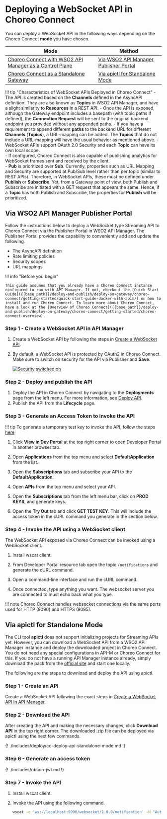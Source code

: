# Deploying a WebSocket API in Choreo Connect

You can deploy a WebSocket API in the following ways depending on the Choreo Connect **mode** you have chosen.


|**Mode**         | **Method**    |
|--------------|-----------|
|[Choreo Connect with WSO2 API Manager as a Control Plane]({{base_path}}/deploy-and-publish/deploy-on-gateway/choreo-connect/concepts/apim-as-control-plane/)   | [Via WSO2 API Manager Publisher Portal](#via-wso2-api-manager-publisher-portal)  |
|[Choreo Connect as a Standalone Gateway]({{base_path}}/deploy-and-publish/deploy-on-gateway/choreo-connect/concepts/as-a-standalone-gateway/)  |[Via apictl for Standalone Mode](#via-apictl-for-standalone-mode) |


!!! tip "Characteristics of WebSocket APIs Deployed in Choreo Connect"
    - The API is created based on the **Channels** defined in the AsyncAPI definition. They are also known as **Topics** in WSO2 API Manager, and have a slight similarity to **Resources** in a REST API.
    - Once the API is exposed, although the Gateway endpoint includes a basepath (with topic paths if defined), the **Connection Request** will be sent to the original backend endpoint you provided without any appended paths.
    - If you have a requirement to append different **paths** to the backend URL for different **Channels** (**Topics**), a URL-mapping can be added. The **Topics** that do not include a URL-mapping will have the usual behavior as mentioned above.
    - WebSocket APIs support OAuth 2.0 Security and each **Topic** can have its own local scope.         
    - If configured, Choreo Connect is also capable of publishing analytics for WebSocket frames sent and received by the client.         
    - **Pub** is prioritized over **Sub**. Currently, properties such as URL Mapping and Security are supported at Pub/Sub level rather than per topic (similar to REST APIs). Therefore, in WebSocket APIs, these must be defined under **Publish** or **Subscribe**. Yet, from a Gateway point of view, both Publish and Subscribe are initiated with a GET request that appears the same. Hence, if a **Topic** has both Publish and Subscribe, the properties for **Publish** will be prioritized.

## Via WSO2 API Manager Publisher Portal

Follow the instructions below to deploy a WebSocket type Streaming API to Choreo Connect via the Publisher Portal in WSO2 API Manager. The Publisher Portal provides the capability to conveniently add and update the following.

- The AsyncAPI definition
- Rate limiting policies
- Security scopes
- URL mappings

!!! info "Before you begin"

    This guide assumes that you already have a Choreo Connect instance configured to run with API Manager. If not, checkout the [Quick Start Guide]({{base_path}}/deploy-and-publish/deploy-on-gateway/choreo-connect/getting-started/quick-start-guide-docker-with-apim/) on how to install and run Choreo Connect. To learn more about Choreo Connect, have a look at the [Overview of Choreo Connect]({{base_path}}/deploy-and-publish/deploy-on-gateway/choreo-connect/getting-started/choreo-connect-overview).


### Step 1 - Create a WebSocket API in API Manager

1. Create a WebSocket API by following the steps in [Create a WebSocket API]({{base_path}}/design/create-api/create-streaming-api/create-a-websocket-streaming-api/).

2. By default, a WebSocket API is protected by OAuth2 in Choreo Connect. Make sure to switch on security for the API via Publisher and **Save**.

    [![Security switched on]({{base_path}}/assets/img/design/create-api/streaming-api/streaming-api-security-on.png)]({{base_path}}/assets/img/design/create-api/streaming-api/streaming-api-security-on.png)

### Step 2 - Deploy and publish the API

1. Deploy the API in Choreo Connect by navigating to the **Deployments** page from the left menu. For more information, see [Deploy API]({{base_path}}/deploy-and-publish/deploy-on-gateway/deploy-api/deploy-an-api/).
2. Publish the API from the **Lifecycle** page.

### Step 3 - Generate an Access Token to invoke the API

!!! tip 
    To generate a temporary test key to invoke the API, follow the steps [here]({{base_path}}/deploy-and-publish/deploy-on-gateway/choreo-connect/security/generate-a-test-jwt/)

1. Click **View in Dev Portal** at the top right corner to open Developer Portal in another browser tab.

2. Open **Applications** from the top menu and select **DefaultApplication** from the list.

3. Open the **Subscriptions** tab and subscribe your API to the **DefaultApplication**.

4. Open **APIs** from the top menu and select your API.

5. Open the **Subscriptions** tab from the left menu bar, click on **PROD KEYS**, and generate keys.

6. Open the **Try Out** tab and click **GET TEST KEY**. This will include the access token in the cURL command you generate in the section below.

### Step 4 - Invoke the API using a WebSocket client

The WebSocket API exposed via Choreo Connect can be invoked using a WebSocket client.

1. Install wscat client.

2. From Developer Portal resource tab open the topic `/notifications` and generate the cURL command.

3. Open a command-line interface and run the cURL command.

4. Once connected, type anything you want. The websocket server you are connected to must echo back what you type.

!!! note
    Choreo Connect handles websocket connections via the same ports used for HTTP (9090) and HTTPS (9095).

## Via apictl for Standalone Mode

The CLI tool **apictl** does not support initializing projects for Streaming APIs yet. However, you can download a WebSocket API from a WSO2 API Manager instance and deploy the downloaded project in Choreo Connect. You do not need any special configurations in API-M or Choreo Connect for this. If you do not have a running API Manager instance already, simply download the pack from the [official site](https://wso2.com/api-manager/) and start one locally.

The following are the steps to download and deploy the API using apictl.

### Step 1 - Create an API 

Create a WebSocket API following the exact steps in [Create a WebSocket API in API Manager](#step-1-create-a-websocket-api-in-api-manager). 

### Step 2 - Download the API

After creating the API and making the necessary changes, click **Download API** in the top right corner. The downloaded .zip file can be deployed via apictl using the next few commands.

{! ./includes/deploy/cc-deploy-api-standalone-mode.md !}

### Step 6 - Generate an access token

{! ./includes/obtain-jwt.md !}

### Step 7 - Invoke the API

1. Install wscat client.

2. Invoke the API using the following command.

    ```bash
    wscat -c 'ws://localhost:9090/websocket/1.0.0/notification' -H "Authorization:Bearer $TOKEN"
    ```

